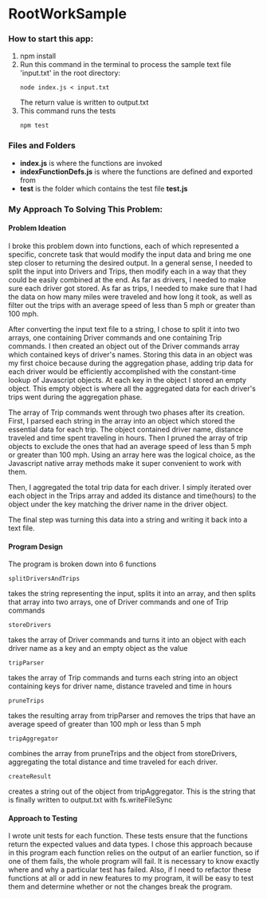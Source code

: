 # RootWorkSample
### How to start this app:
1. npm install
2. Run this command in the terminal to process the
   sample text file 'input.txt' in the root directory:
   ```
   node index.js < input.txt
   ```
   The return value is written to output.txt
3. This command runs the tests
   ```
   npm test
   ```
### Files and Folders
* **index.js** is where the functions are invoked
* **indexFunctionDefs.js** is where the functions are defined and exported from
* **test** is the folder which contains the test file **test.js**

### My Approach To Solving This Problem:

#### Problem Ideation
I broke this problem down into functions, each of which represented a specific, concrete task that would modify the input
data and bring me one
step closer to returning the desired output. In a general sense, I needed to split the input into Drivers and Trips, then modify each in a way that they could
be easily combined at the end. As far as drivers, I needed to make sure each driver got stored. As far as trips, I needed to make sure that I had the data on how many miles were traveled and how long it took, as well as filter out the trips with an average speed of less than 5 mph or greater than 100 mph.  

After converting the input text file to a string, I chose to split it into two arrays, one containing Driver commands and one containing Trip commands. I then created an object out of the Driver commands array which contained keys of driver's names. Storing this data in an object was my first choice because during the aggregation phase, adding trip data for each driver would be efficiently accomplished with the constant-time lookup of Javascript objects. At each key in the object I stored an empty object. This empty object is where all the aggregated data for each driver's trips went during the aggregation phase.  

The array of Trip commands went through two phases after its creation. First, I parsed each string in the array into an object which stored the essential data for each trip. The object contained driver name, distance traveled and time spent traveling in hours. Then I pruned the array of trip objects to exclude the ones that had an average speed of less than 5 mph or greater than 100 mph. Using an array here was the logical choice, as the Javascript native array methods make it super convenient to work with them.  

Then, I aggregated the total trip data for each driver. I simply iterated over each object in the Trips array and added its distance and time(hours) to the object under the key matching the driver name in the driver object.  

The final step was turning this data into a string and writing it back into a text file.  


#### Program Design
The program is broken down into 6 functions
```
splitDriversAndTrips
```
takes the string representing the input, splits it into an array, and then splits that array into two arrays, one of Driver commands and one of Trip commands  
```
storeDrivers
```
takes the array of Driver commands and turns it into an object with each driver name as a key and an empty object as the value  
```
tripParser
```
takes the array of Trip commands and turns each string into an object containing keys for driver name, distance traveled and time in hours  
```
pruneTrips
```
takes the resulting array from tripParser and removes the trips that have an average speed of greater than 100 mph or less than 5 mph  
```
tripAggregator
```
combines the array from pruneTrips and the object from storeDrivers, aggregating the total distance and time traveled for each driver.  
```
createResult
```
creates a string out of the object from tripAggregator. This is the string that is finally written to output.txt with fs.writeFileSync  

#### Approach to Testing
I wrote unit tests for each function. These tests ensure that the functions return the expected values and data types. I chose this approach because in this program each function relies on the output of an earlier function, so if one of them fails, the whole program will fail. It is necessary to know exactly where and why a particular test has failed. Also, if I need to refactor these functions at all or add in new features to my program, it will be easy to test them and determine whether or not the changes break the program.
